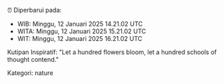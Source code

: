 ⏰ Diperbarui pada:
- WIB: Minggu, 12 Januari 2025 14.21.02 UTC
- WITA: Minggu, 12 Januari 2025 15.21.02 UTC
- WIT: Minggu, 12 Januari 2025 16.21.02 UTC

Kutipan Inspiratif:
"Let a hundred flowers bloom, let a hundred schools of thought contend."


Kategori: nature

